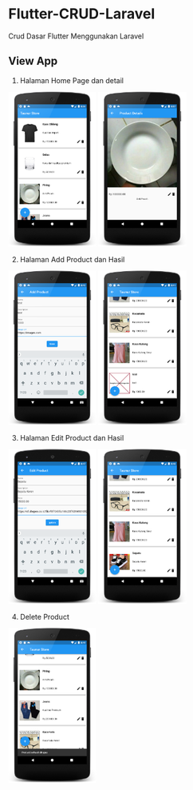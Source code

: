 # Flutter-CRUD-Laravel
Crud Dasar Flutter Menggunakan Laravel

## View App

1. Halaman Home Page dan detail
<p align="left" width="100%">
    <img width="35%" src="https://github.com/taufikn10/Flutter-CRUD-Laravel/blob/main/dokumentasi/Halaman%20Home%20Page.png"> 
    <img width="35%" src="https://github.com/taufikn10/Flutter-CRUD-Laravel/blob/main/dokumentasi/Detail%20Product.png"> 
</p>

2. Halaman Add Product dan Hasil
<p align="left" width="100%">
    <img width="35%" src="https://github.com/taufikn10/Flutter-CRUD-Laravel/blob/main/dokumentasi/Add%20Product.png" /> 
    <img width="35%" src="https://github.com/taufikn10/Flutter-CRUD-Laravel/blob/main/dokumentasi/Hasil%20Add.png" />
</p>

3. Halaman Edit Product dan Hasil
<p align="left" width="100%">
    <img width="35%" src="https://github.com/taufikn10/Flutter-CRUD-Laravel/blob/main/dokumentasi/Update%20Product.png" /> 
    <img width="35%" src="https://github.com/taufikn10/Flutter-CRUD-Laravel/blob/main/dokumentasi/Hasil%20Update.png" />
</p>

4. Delete Product
<p align="left" width="100%">
    <img width="35%" src="https://github.com/taufikn10/Flutter-CRUD-Laravel/blob/main/dokumentasi/Delete%20Product.png" /> 
</p>
